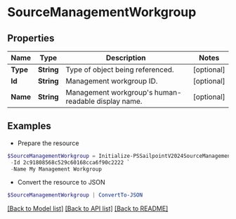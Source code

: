 # SourceManagementWorkgroup
## Properties

Name | Type | Description | Notes
------------ | ------------- | ------------- | -------------
**Type** | **String** | Type of object being referenced. | [optional] 
**Id** | **String** | Management workgroup ID. | [optional] 
**Name** | **String** | Management workgroup&#39;s human-readable display name. | [optional] 

## Examples

- Prepare the resource
```powershell
$SourceManagementWorkgroup = Initialize-PSSailpointV2024SourceManagementWorkgroup  -Type GOVERNANCE_GROUP `
 -Id 2c91808568c529c60168cca6f90c2222 `
 -Name My Management Workgroup
```

- Convert the resource to JSON
```powershell
$SourceManagementWorkgroup | ConvertTo-JSON
```

[[Back to Model list]](../README.md#documentation-for-models) [[Back to API list]](../README.md#documentation-for-api-endpoints) [[Back to README]](../README.md)

